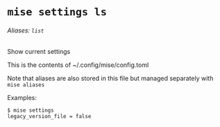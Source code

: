 # `mise settings ls`

###### Aliases: `list`

Show current settings

This is the contents of ~/.config/mise/config.toml

Note that aliases are also stored in this file
but managed separately with `mise aliases`

Examples:

    $ mise settings
    legacy_version_file = false
